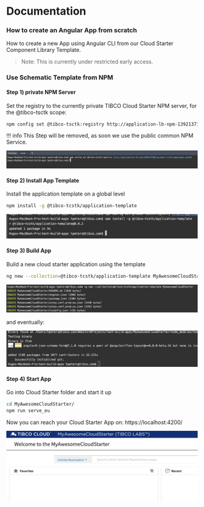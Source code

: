 # Documentation 
### How to create an Angular App from scratch
How to create a new App using Angular CLI from our Cloud Starter Component Library Template.

> Note: This is currently under restricted early access.

### Use Schematic Template from NPM

#### Step 1) private NPM Server 
Set the registry to the currently private TIBCO Cloud Starter NPM server, for the @tibco-tsctk scope:

```bash
npm config set @tibco-tsctk:registry http://application-lb-npm-1392137160.eu-west-1.elb.amazonaws.com/#/
```

!!! info
    This Step will be removed, as soon we use the public common NPM Service.

![alt-text](step1.png "Step1 Screenshot")

#### Step 2) Install App Template
Install the application template on a global level

```bash
npm install -g @tibco-tcstk/application-template
```

![alt-text](step2.png "Step2 Screenshot")

#### Step 3) Build App
Build a new cloud starter application using the template

```bash
ng new --collection=@tibco-tcstk/application-template MyAwesomeCloudStarter
```

![alt-text](step3.png "Step3 Screenshot")

and eventually:

![alt-text](step4.png "Step4 Screenshot")

#### Step 4) Start App
Go into Cloud Starter folder and start it up

```bash
cd MyAwesomeCloudStarter/
npm run serve_eu
```

Now you can reach your Cloud Starter App on:  https://localhost:4200/

![alt-text](finalApp.png "early Showcase App Screenshot")

